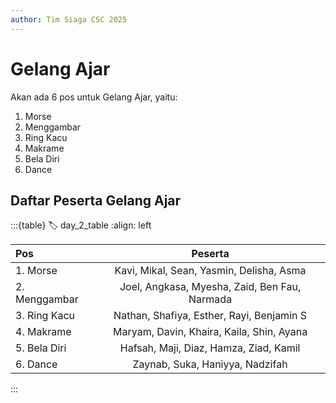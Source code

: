 ```yaml
---
author: Tim Siaga CSC 2025
---
```

# Gelang Ajar
Akan ada 6 pos untuk Gelang Ajar, yaitu:
1. Morse
1. Menggambar
1. Ring Kacu
1. Makrame
1. Bela Diri
1. Dance

## Daftar Peserta Gelang Ajar

:::{table}
:label: day_2_table
:align: left

| Pos | Peserta |
| :-- | :---: |
| 1. Morse | Kavi, Mikal, Sean, Yasmin, Delisha, Asma
| 2. Menggambar | Joel, Angkasa, Myesha, Zaid, Ben Fau, Narmada
| 3. Ring Kacu | Nathan, Shafiya, Esther, Rayi, Benjamin S
| 4. Makrame | Maryam, Davin, Khaira, Kaila, Shin, Ayana
| 5. Bela Diri | Hafsah, Maji, Diaz, Hamza, Ziad, Kamil
| 6. Dance | Zaynab, Suka, Haniyya, Nadzifah

:::
